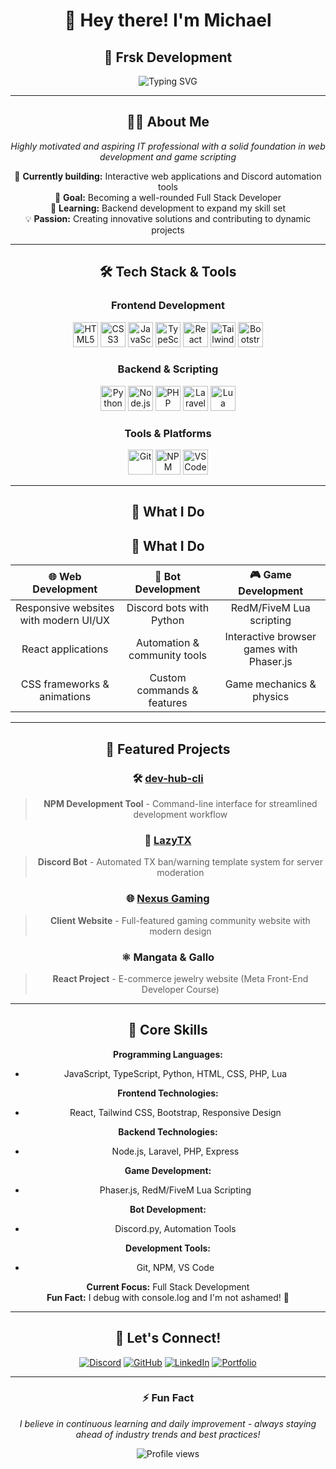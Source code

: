 <div align="center">

# 👋 Hey there! I'm Michael  
## 🚀 Frsk Development

<img src="https://readme-typing-svg.herokuapp.com?font=Fira+Code&pause=1000&color=A83A44&center=true&vCenter=true&width=435&lines=Full+Stack+Developer;Discord+Bot+Creator;RedM%2FFiveM+Developer;Always+Learning+New+Things!" alt="Typing SVG" />

</div>

---

<div align="center">

## 🧑‍💻 About Me

*Highly motivated and aspiring IT professional with a solid foundation in web development and game scripting*

🔨 **Currently building:** Interactive web applications and Discord automation tools  
🎯 **Goal:** Becoming a well-rounded Full Stack Developer  
🌱 **Learning:** Backend development to expand my skill set  
💡 **Passion:** Creating innovative solutions and contributing to dynamic projects

</div>

---

<div align="center">

## 🛠️ Tech Stack & Tools

### Frontend Development
<img src="https://cdn.jsdelivr.net/gh/devicons/devicon/icons/html5/html5-original.svg" height="40" alt="HTML5" />
<img src="https://cdn.jsdelivr.net/gh/devicons/devicon/icons/css3/css3-original.svg" height="40" alt="CSS3" />
<img src="https://cdn.jsdelivr.net/gh/devicons/devicon/icons/javascript/javascript-original.svg" height="40" alt="JavaScript" />
<img src="https://cdn.jsdelivr.net/gh/devicons/devicon/icons/typescript/typescript-original.svg" height="40" alt="TypeScript" />
<img src="https://cdn.jsdelivr.net/gh/devicons/devicon/icons/react/react-original.svg" height="40" alt="React" />
<img src="https://cdn.jsdelivr.net/gh/devicons/devicon/icons/tailwindcss/tailwindcss-original.svg" height="40" alt="Tailwind CSS" />
<img src="https://cdn.jsdelivr.net/gh/devicons/devicon/icons/bootstrap/bootstrap-original.svg" height="40" alt="Bootstrap" />

### Backend & Scripting
<img src="https://cdn.jsdelivr.net/gh/devicons/devicon/icons/python/python-original.svg" height="40" alt="Python" />
<img src="https://cdn.jsdelivr.net/gh/devicons/devicon/icons/nodejs/nodejs-original.svg" height="40" alt="Node.js" />
<img src="https://cdn.jsdelivr.net/gh/devicons/devicon/icons/php/php-original.svg" height="40" alt="PHP" />
<img src="https://cdn.jsdelivr.net/gh/devicons/devicon/icons/laravel/laravel-original.svg" height="40" alt="Laravel" />
<img src="https://cdn.jsdelivr.net/gh/devicons/devicon/icons/lua/lua-original.svg" height="40" alt="Lua" />

### Tools & Platforms
<img src="https://cdn.jsdelivr.net/gh/devicons/devicon/icons/git/git-original.svg" height="40" alt="Git" />
<img src="https://cdn.jsdelivr.net/gh/devicons/devicon/icons/npm/npm-original-wordmark.svg" height="40" alt="NPM" />
<img src="https://cdn.jsdelivr.net/gh/devicons/devicon/icons/vscode/vscode-original.svg" height="40" alt="VS Code" />

</div>

---

<div align="center">

## 🎯 What I Do

## 🎯 What I Do

| 🌐 **Web Development** | 🤖 **Bot Development** | 🎮 **Game Development** |
|:---:|:---:|:---:|
| Responsive websites with modern UI/UX | Discord bots with Python | RedM/FiveM Lua scripting |
| React applications | Automation & community tools | Interactive browser games with Phaser.js |
| CSS frameworks & animations | Custom commands & features | Game mechanics & physics |

</div>

---

<div align="center">

## 🚀 Featured Projects

### 🛠️ [dev-hub-cli](https://www.npmjs.com/package/dev-hub-cli)
> **NPM Development Tool** - Command-line interface for streamlined development workflow

### 🤖 [LazyTX](https://dev-hub-cli.gitbook.io/lazytx/)
> **Discord Bot** - Automated TX ban/warning template system for server moderation

### 🌐 [Nexus Gaming](https://nexusgaming.org/)
> **Client Website** - Full-featured gaming community website with modern design

### ⚛️ **Mangata & Gallo**
> **React Project** - E-commerce jewelry website (Meta Front-End Developer Course)

</div>

---

<div align="center">

## 🎯 Core Skills

**Programming Languages:**
- JavaScript, TypeScript, Python, HTML, CSS, PHP, Lua

**Frontend Technologies:**
- React, Tailwind CSS, Bootstrap, Responsive Design

**Backend Technologies:**
- Node.js, Laravel, PHP, Express

**Game Development:**
- Phaser.js, RedM/FiveM Lua Scripting

**Bot Development:**
- Discord.py, Automation Tools

**Development Tools:**
- Git, NPM, VS Code

**Current Focus:** Full Stack Development  
**Fun Fact:** I debug with console.log and I'm not ashamed! 🐛

</div>

---

<div align="center">

## 🤝 Let's Connect!

[![Discord](https://img.shields.io/badge/Discord-7289DA?style=for-the-badge&logo=discord&logoColor=white)](https://discord.gg/UHm2EpEeAT)
[![GitHub](https://img.shields.io/badge/GitHub-100000?style=for-the-badge&logo=github&logoColor=white)](https://github.com/MikePea1993)
[![LinkedIn](https://img.shields.io/badge/LinkedIn-0077B5?style=for-the-badge&logo=linkedin&logoColor=white)](https://www.linkedin.com/in/mikepea1993/)
[![Portfolio](https://img.shields.io/badge/Portfolio-FF5722?style=for-the-badge&logo=todoist&logoColor=white)](https://frskdevelopment.netlify.app)

---

### ⚡ Fun Fact
*I believe in continuous learning and daily improvement - always staying ahead of industry trends and best practices!*

<img src="https://komarev.com/ghpvc/?username=MikePea1993&color=blueviolet&style=flat-square&label=Profile+Views" alt="Profile views" />

</div>
